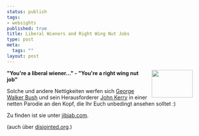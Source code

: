 ```yaml
--- 
status: publish
tags: 
- websights
published: true
title: Liberal Wieners and Right Wing Nut Jobs
type: post
meta: 
  tags: ""
layout: post
---
```

<img width="110" height="74" border="0" hspace="5" align="right" src="/wp-content/olduploads/einmalig/thisland.serendipityThumb.jpg" alt=""  /><b>"You're a liberal wiener..." - "You're a right wing nut job"</b>

Solche und andere Nettigkeiten werfen sich <a href="http://www.georgewbush.com/blog/" title="http://www.georgewbush.com/blog/" onmouseover="window.status='http://www.georgewbush.com/blog/';return true;" onmouseout="window.status='';return true;">George Walker Bush</a> und sein Herausforderer <a href="http://blog.johnkerry.com/" title="http://blog.johnkerry.com/" onmouseover="window.status='http://blog.johnkerry.com/';return true;" onmouseout="window.status='';return true;">John Kerry</a> in einer netten Parodie an den Kopf, die Ihr Euch unbedingt ansehen solltet :)

Zu finden ist sie unter <a href="http://www.jibjab.com/" title="http://www.jibjab.com/" onmouseover="window.status='http://www.jibjab.com/';return true;" onmouseout="window.status='';return true;">jibjab.com</a>.

<tiny>(auch über <a href="http://disjointed.org/archives/001007.html" title="http://disjointed.org/archives/001007.html" onmouseover="window.status='http://disjointed.org/archives/001007.html';return true;" onmouseout="window.status='';return true;">disjointed.org</a>.)</tiny>
